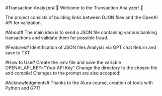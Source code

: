 
#Transaction Analyzer#
🌟 Welcome to the Transaction Analyzer! 🌟

The project consists of building links between DJON files and the OpenAI API for validation.

#About#
The main idea is to send a JSON file containing various banking transactions and validate them for possible fraud.

#Features#
Identification of JSON files
Analysis via GPT chat
Return and save to TXT

#How to Use#
Create the .env file and save the variable OPENAI_API_KEY="Your API Key"
Change the directory to the chosen file and compile!
Changes to the prompt are also accepted!

#Acknowledgments#
Thanks to the Alura course, creation of tools with Python and GPT!

